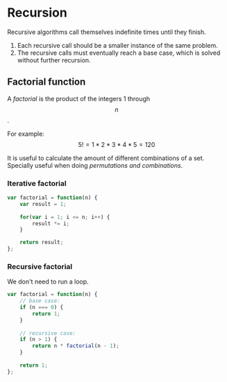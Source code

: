 # Recursion

Recursive algorithms call themselves indefinite times until they finish.

1. Each recursive call should be a smaller instance of the same problem.
2. The recursive calls must eventually reach a base case, which is solved without further recursion.

## Factorial function

A *factorial* is the product of the integers 1 through $$n$$.

For example: $$5! = 1 * 2 * 3 * 4 * 5 = 120$$

It is useful to calculate the amount of different combinations of a set. Specially useful when doing *permutations and combinations*.

### Iterative factorial

```javascript
var factorial = function(n) {
    var result = 1;
    
    for(var i = 1; i <= n; i++) {
        result *= i;
    }

    return result;
};
```

### Recursive factorial

We don't need to run a loop.

```javascript
var factorial = function(n) {
	// base case: 
	if (n === 0) {
	    return 1;
	}
	
	// recursive case:
	if (n > 1) {
	    return n * factorial(n - 1);    
	}
	
	return 1;
}; 
```